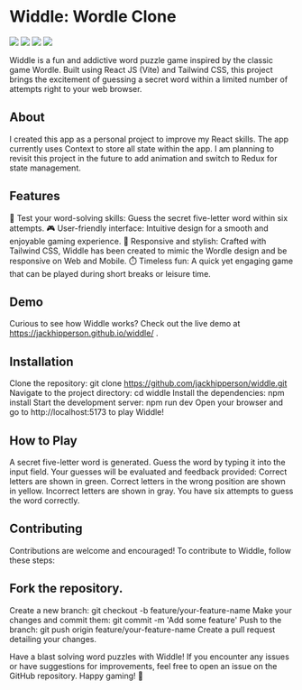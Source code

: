 # Widdle: Wordle Clone

<p float="left">
<img src="https://img.shields.io/badge/React-20232A?style=for-the-badge&logo=react&logoColor=61DAFB" />
<img src="https://img.shields.io/badge/Redux-593D88?style=for-the-badge&logo=redux&logoColor=white" />
<img src="https://img.shields.io/badge/Tailwind_CSS-38B2AC?style=for-the-badge&logo=tailwind-css&logoColor=white" />
<img src="https://img.shields.io/badge/Vite-B73BFE?style=for-the-badge&logo=vite&logoColor=FFD62E" />
</p>

Widdle is a fun and addictive word puzzle game inspired by the classic game Wordle. Built using React JS (Vite) and Tailwind CSS, this project brings the excitement of guessing a secret word within a limited number of attempts right to your web browser.

## About
I created this app as a personal project to improve my React skills. The app currently uses Context to store all state within the app. I am planning to revisit this project in the future to add animation and switch to Redux for state management.

## Features
🧠 Test your word-solving skills: Guess the secret five-letter word within six attempts.
🎮 User-friendly interface: Intuitive design for a smooth and enjoyable gaming experience.
🌈 Responsive and stylish: Crafted with Tailwind CSS, Widdle has been created to mimic the Wordle design and be responsive on Web and Mobile.
⏱️ Timeless fun: A quick yet engaging game that can be played during short breaks or leisure time.

## Demo
Curious to see how Widdle works? Check out the live demo at https://jackhipperson.github.io/widdle/ .

## Installation
Clone the repository: git clone https://github.com/jackhipperson/widdle.git
Navigate to the project directory: cd widdle
Install the dependencies: npm install
Start the development server: npm run dev
Open your browser and go to http://localhost:5173 to play Widdle!

## How to Play
A secret five-letter word is generated.
Guess the word by typing it into the input field.
Your guesses will be evaluated and feedback provided:
Correct letters are shown in green.
Correct letters in the wrong position are shown in yellow.
Incorrect letters are shown in gray.
You have six attempts to guess the word correctly.

## Contributing
Contributions are welcome and encouraged! To contribute to Widdle, follow these steps:

## Fork the repository.
Create a new branch: git checkout -b feature/your-feature-name
Make your changes and commit them: git commit -m 'Add some feature'
Push to the branch: git push origin feature/your-feature-name
Create a pull request detailing your changes.

Have a blast solving word puzzles with Widdle! If you encounter any issues or have suggestions for improvements, feel free to open an issue on the GitHub repository. Happy gaming! 🎉
